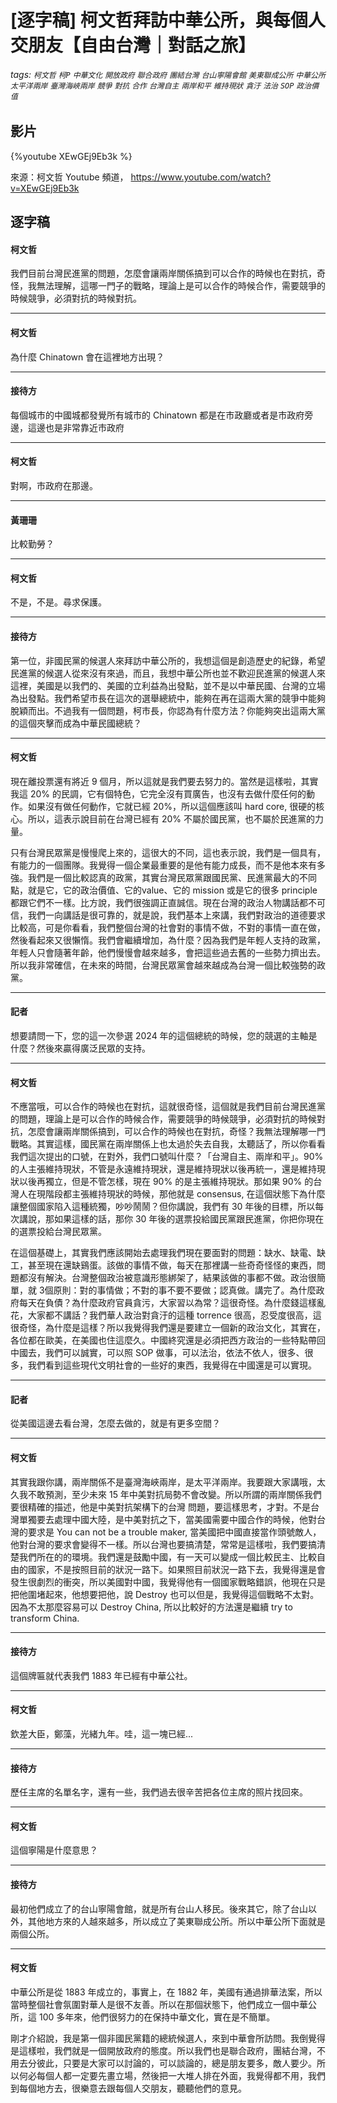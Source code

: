 # [逐字稿] 柯文哲拜訪中華公所，與每個人交朋友【自由台灣｜對話之旅】

###### tags: `柯文哲` `柯P` `中華文化` `開放政府` `聯合政府` `團結台灣` `台山寧陽會館` `美東聯成公所` `中華公所` `太平洋兩岸` `臺灣海峽兩岸` `競爭` `對抗` `合作` `台灣自主` `兩岸和平` `維持現狀` `貪汙` `法治` `SOP` `政治價值`

## 影片
{%youtube XEwGEj9Eb3k %}

來源：柯文哲 Youtube 頻道， https://www.youtube.com/watch?v=XEwGEj9Eb3k


## 逐字稿

#### 柯文哲

我們目前台灣民進黨的問題，怎麼會讓兩岸關係搞到可以合作的時候也在對抗，奇怪，我無法理解，這哪一門子的戰略，理論上是可以合作的時候合作，需要競爭的時候競爭，必須對抗的時候對抗。

---

#### 柯文哲

為什麼 Chinatown 會在這裡地方出現？

---

#### 接待方

每個城市的中國城都發覺所有城市的 Chinatown 都是在市政廳或者是市政府旁邊，這邊也是非常靠近市政府

---

#### 柯文哲

對啊，市政府在那邊。

---

#### 黃珊珊

比較勤勞？

---

#### 柯文哲

不是，不是。尋求保護。

---

#### 接待方

第一位，非國民黨的候選人來拜訪中華公所的，我想這個是創造歷史的紀錄，希望民進黨的候選人從來沒有來過，而且，我想中華公所也並不歡迎民進黨的候選人來這裡，美國是以我們的、美國的立利益為出發點，並不是以中華民國、台灣的立場為出發點。我們希望市長在這次的選舉總統中，能夠在再在這兩大黨的競爭中能夠脫穎而出。不過我有一個問題，柯市長，你認為有什麼方法？你能夠突出這兩大黨的這個夾擊而成為中華民國總統？

---

#### 柯文哲

現在離投票還有將近 9 個月，所以這就是我們要去努力的。當然是這樣啦，其實我這 20% 的民調，它有個特色，它完全沒有買廣告，也沒有去做什麼任何的動作。如果沒有做任何動作，它就已經 20%，所以這個應該叫 hard core, 很硬的核心。所以，這表示說目前在台灣已經有 20% 不屬於國民黨，也不屬於民進黨的力量。

只有台灣民眾黨是慢慢爬上來的，這很大的不同，這也表示說，我們是一個具有，有能力的一個團隊。我覺得一個企業最重要的是他有能力成長，而不是他本來有多強。我們是一個比較認真的政黨，其實台灣民眾黨跟國民黨、民進黨最大的不同點，就是它，它的政治價值、它的value、它的 mission 或是它的很多 principle 都跟它們不一樣。比方說，我們很強調正直誠信。現在台灣的政治人物講話都不可信，我們一向講話是很可靠的，就是說，我們基本上來講，我們對政治的道德要求比較高，可是你看看，我們整個台灣的社會對的事情不做，不對的事情一直在做，然後看起來又很懶惰。我們會繼續增加，為什麼？因為我們是年輕人支持的政黨，年輕人只會隨著年齡，他們慢慢會越來越多，會把這些過去舊的一些勢力擠出去。所以我非常確信，在未來的時間，台灣民眾黨會越來越成為台灣一個比較強勢的政黨。

---

#### 記者

想要請問一下，您的這一次參選 2024 年的這個總統的時候，您的競選的主軸是什麼？然後來贏得廣泛民眾的支持。

---

#### 柯文哲

不應當哦，可以合作的時候也在對抗，這就很奇怪，這個就是我們目前台灣民進黨的問題，理論上是可以合作的時候合作，需要競爭的時候競爭，必須對抗的時候對抗，怎麼會讓兩岸關係搞到，可以合作的時候也在對抗，奇怪？我無法理解哪一門戰略。其實這樣，國民黨在兩岸關係上也太過於失去自我，太聽話了，所以你看看我們這次提出的口號，在對外，我們口號叫什麼？「台灣自主、兩岸和平」。90% 的人主張維持現狀，不管是永遠維持現狀，還是維持現狀以後再統一，還是維持現狀以後再獨立，但是不管怎樣，現在 90% 的是主張維持現狀。那如果 90% 的台灣人在現階段都主張維持現狀的時候，那他就是 consensus, 在這個狀態下為什麼讓整個國家陷入這種統獨，吵吵鬧鬧？但你講說，我們有 30 年後的目標，所以每次講說，那如果這樣的話，那你 30 年後的選票投給國民黨跟民進黨，你把你現在的選票投給台灣民眾黨。

在這個基礎上，其實我們應該開始去處理我們現在要面對的問題：缺水、缺電、缺工，甚至現在還缺鷄蛋。該做的事情不做，每天在那裡講一些奇奇怪怪的東西，問題都沒有解決。台灣整個政治被意識形態綁架了，結果該做的事都不做。政治很簡單，就 3個原則：對的事情做；不對的事不要不要做；認真做。講完了。為什麼政府每天在負債？為什麼政府官員貪污，大家習以為常？這很奇怪。為什麼錢這樣亂花，大家都不講話？我們華人政治對貪汙的這種 torrence 很高，忍受度很高，這很奇怪，為什麼是這樣？所以我覺得我們還是要建立一個新的政治文化，其實在，各位都在歐美，在美國也住這麼久。中國終究還是必須把西方政治的一些特點帶回中國去，我們可以誠實，可以照 SOP 做事，可以法治，依法不依人，很多、很多，我們看到這些現代文明社會的一些好的東西，我覺得在中國還是可以實現。

---

#### 記者

從美國這邊去看台灣，怎麼去做的，就是有更多空間？

---

#### 柯文哲

其實我跟你講，兩岸關係不是臺灣海峽兩岸，是太平洋兩岸。我要跟大家講哦，太久我不敢預測，至少未來 15 年中美對抗局勢不會改變。所以所謂的兩岸關係我們要很精確的描述，他是中美對抗架構下的台灣
問題，要這樣思考，才對。不是台灣單獨要去處理中國大陸，是中美對抗之下，當美國需要中國合作的時候，他對台灣的要求是 You can not be a trouble maker, 當美國把中國直接當作頭號敵人，他對台灣的要求會變得不一樣。所以台灣也要搞清楚，常常是這樣啦，我們要搞清楚我們所在的的環境。我們還是鼓勵中國，有一天可以變成一個比較民主、比較自由的國家，不是按照目前的狀況一路下。如果照目前狀況一路下去，我覺得還是會發生很劇烈的衝突，所以美國對中國，我覺得他有一個國家戰略錯誤，他現在只是把他圍堵起來，他想要把他，說 Destroy 也可以但是，我覺得這個戰略不太對。因為不太那麼容易可以 Destroy China, 所以比較好的方法還是繼續 try to transform China.

---

#### 接待方

這個牌匾就代表我們 1883 年已經有中華公社。

---

#### 柯文哲

欽差大臣，鄭藻，光緒九年。哇，這一塊已經...

---

#### 接待方

歷任主席的名單名字，還有一些，我們過去很辛苦把各位主席的照片找回來。

---

#### 柯文哲

這個寧陽是什麼意思？

---

#### 接待方

最初他們成立了的台山寧陽會館，就是所有台山人移民。後來其它，除了台山以外，其他地方來的人越來越多，所以成立了美東聯成公所。所以中華公所下面就是兩個公所。

---

#### 柯文哲

中華公所是從 1883 年成立的，事實上，在 1882 年，美國有通過排華法案，所以當時整個社會氛圍對華人是很不友善。所以在那個狀態下，他們成立一個中華公所，這 100 多年來，他們很努力的在保持中華文化，實在是不簡單。

剛才介紹說，我是第一個非國民黨籍的總統候選人，來到中華會所訪問。我倒覺得是這樣啦，我們就是一個開放政府的態度。所以我們也是聯合政府，團結台灣，不用去分彼此，只要是大家可以討論的，可以談論的，總是朋友要多，敵人要少。所以何必每個人都一定要先畫立場，然後把一大堆人排在外面，我覺得都不用，我們到每個地方去，很樂意去跟每個人交朋友，聽聽他們的意見。
